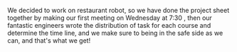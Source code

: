 We decided to work on restaurant robot, so we have done the project sheet together by making our first meeting on Wednesday at 7:30 , then our fantastic engineers wrote the distribution of task for each course and determine the time line, and we make sure to being in the safe side as we can, and that's what we get!
